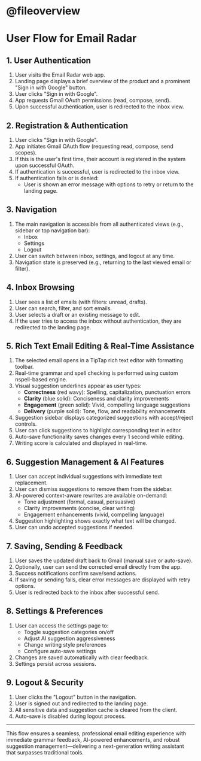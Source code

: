# @fileoverview
# User Flow for Email Radar

## 1. User Authentication
1. User visits the Email Radar web app.
2. Landing page displays a brief overview of the product and a prominent "Sign in with Google" button.
3. User clicks "Sign in with Google".
4. App requests Gmail OAuth permissions (read, compose, send).
5. Upon successful authentication, user is redirected to the inbox view.

## 2. Registration & Authentication
1. User clicks "Sign in with Google".
2. App initiates Gmail OAuth flow (requesting read, compose, send scopes).
3. If this is the user's first time, their account is registered in the system upon successful OAuth.
4. If authentication is successful, user is redirected to the inbox view.
5. If authentication fails or is denied:
   - User is shown an error message with options to retry or return to the landing page.

## 3. Navigation
1. The main navigation is accessible from all authenticated views (e.g., sidebar or top navigation bar):
   - Inbox
   - Settings
   - Logout
2. User can switch between inbox, settings, and logout at any time.
3. Navigation state is preserved (e.g., returning to the last viewed email or filter).

## 4. Inbox Browsing
1. User sees a list of emails (with filters: unread, drafts).
2. User can search, filter, and sort emails.
3. User selects a draft or an existing message to edit.
4. If the user tries to access the inbox without authentication, they are redirected to the landing page.

## 5. Rich Text Email Editing & Real-Time Assistance
1. The selected email opens in a TipTap rich text editor with formatting toolbar.
2. Real-time grammar and spell checking is performed using custom nspell-based engine.
3. Visual suggestion underlines appear as user types:
   - **Correctness** (red wavy): Spelling, capitalization, punctuation errors
   - **Clarity** (blue solid): Conciseness and clarity improvements  
   - **Engagement** (green solid): Vivid, compelling language suggestions
   - **Delivery** (purple solid): Tone, flow, and readability enhancements
4. Suggestion sidebar displays categorized suggestions with accept/reject controls.
5. User can click suggestions to highlight corresponding text in editor.
6. Auto-save functionality saves changes every 1 second while editing.
7. Writing score is calculated and displayed in real-time.

## 6. Suggestion Management & AI Features
1. User can accept individual suggestions with immediate text replacement.
2. User can dismiss suggestions to remove them from the sidebar.
3. AI-powered context-aware rewrites are available on-demand:
   - Tone adjustment (formal, casual, persuasive)
   - Clarity improvements (concise, clear writing)
   - Engagement enhancements (vivid, compelling language)
4. Suggestion highlighting shows exactly what text will be changed.
5. User can undo accepted suggestions if needed.

## 7. Saving, Sending & Feedback
1. User saves the updated draft back to Gmail (manual save or auto-save).
2. Optionally, user can send the corrected email directly from the app.
3. Success notifications confirm save/send actions.
4. If saving or sending fails, clear error messages are displayed with retry options.
5. User is redirected back to the inbox after successful send.

## 8. Settings & Preferences
1. User can access the settings page to:
   - Toggle suggestion categories on/off
   - Adjust AI suggestion aggressiveness
   - Change writing style preferences
   - Configure auto-save settings
2. Changes are saved automatically with clear feedback.
3. Settings persist across sessions.

## 9. Logout & Security
1. User clicks the "Logout" button in the navigation.
2. User is signed out and redirected to the landing page.
3. All sensitive data and suggestion cache is cleared from the client.
4. Auto-save is disabled during logout process.

---

This flow ensures a seamless, professional email editing experience with immediate grammar feedback, AI-powered enhancements, and robust suggestion management—delivering a next-generation writing assistant that surpasses traditional tools.

